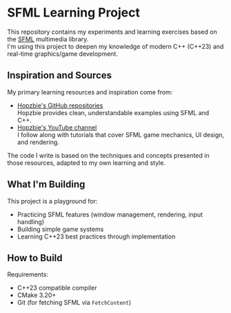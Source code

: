 # SFML Learning Project

This repository contains my experiments and learning exercises based on the [SFML](https://www.sfml-dev.org/) multimedia library.  
I'm using this project to deepen my knowledge of modern C++ (C++23) and real-time graphics/game development.

## Inspiration and Sources

My primary learning resources and inspiration come from:

- [Hopzbie's GitHub repositories](https://github.com/Hopzbie?tab=repositories)  
  Hopzbie provides clean, understandable examples using SFML and C++.
- [Hopzbie's YouTube channel](https://www.youtube.com/@hopzbie)  
  I follow along with tutorials that cover SFML game mechanics, UI design, and rendering.

The code I write is based on the techniques and concepts presented in those resources, adapted to my own learning and style.

## What I'm Building

This project is a playground for:

- Practicing SFML features (window management, rendering, input handling)
- Building simple game systems
- Learning C++23 best practices through implementation

## How to Build

Requirements:
- C++23 compatible compiler
- CMake 3.20+
- Git (for fetching SFML via `FetchContent`)
